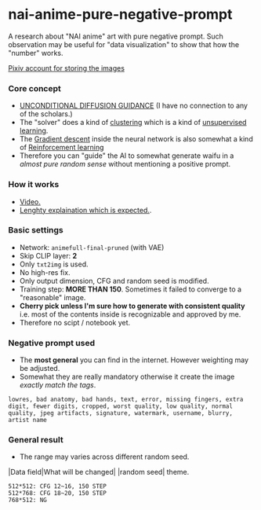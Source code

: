 # nai-anime-pure-negative-prompt #

A research about "NAI anime" art with pure negative prompt. Such observation may be useful for "data visualization" to show that how the "number" works.

[Pixiv account for storing the images](https://www.pixiv.net/en/users/11525730)

### Core concept ###
- [UNCONDITIONAL DIFFUSION GUIDANCE](https://openreview.net/pdf?id=lsQCDXjOl3k) (I have no connection to any of the scholars.)
- The "solver" does a kind of [clustering](https://en.wikipedia.org/wiki/Cluster_analysis) which is a kind of [unsupervised learning](https://en.wikipedia.org/wiki/Unsupervised_learning).
- The [Gradient descent](https://en.wikipedia.org/wiki/Gradient_descent) inside the neural network is also somewhat a kind of [Reinforcement learning](https://en.wikipedia.org/wiki/Reinforcement_learning)
- Therefore you can "guide" the AI to somewhat generate waifu in a *almost pure random sense* without mentioning a positive prompt.

### How it works ###
- [Video.](https://www.youtube.com/watch?v=1CIpzeNxIhU&ab_channel=Computerphile)
- [Lenghty explaination which is expected.](https://blog.novelai.net/novelai-improvements-on-stable-diffusion-e10d38db82ac).

### Basic settings ###

- Network: `animefull-final-pruned` (with VAE)
- Skip CLIP layer: **2**
- Only `txt2img` is used.
- No high-res fix.
- Only output dimension, CFG and random seed is modified.
- Training step: **MORE THAN 150**. Sometimes it failed to converge to a "reasonable" image.
- **Cherry pick unless I'm sure how to generate with consistent quality** i.e. most of the contents inside is recognizable and approved by me.
- Therefore no scipt / notebook yet.

### Negative prompt used ###

- The **most general** you can find in the internet. However weighting may be adjusted.
- Somewhat they are really mandatory otherwise it create the image *exactly match the tags*.

```
lowres, bad anatomy, bad hands, text, error, missing fingers, extra digit, fewer digits, cropped, worst quality, low quality, normal quality, jpeg artifacts, signature, watermark, username, blurry, artist name
```

### General result ###

- The range may varies across different random seed.

|Data field|What will be changed|
|random seed| theme.

```
512*512: CFG 12~16, 150 STEP
512*768: CFG 18~20, 150 STEP
768*512: NG
```
